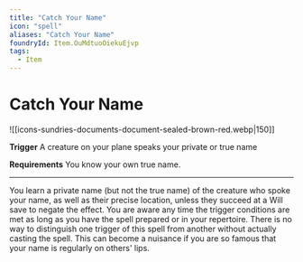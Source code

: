```yaml
---
title: "Catch Your Name"
icon: "spell"
aliases: "Catch Your Name"
foundryId: Item.OuMdtuoOiekuEjvp
tags:
  - Item
---
```


# Catch Your Name
![[icons-sundries-documents-document-sealed-brown-red.webp|150]]

**Trigger** A creature on your plane speaks your private or true name

**Requirements** You know your own true name.

* * *

You learn a private name (but not the true name) of the creature who spoke your name, as well as their precise location, unless they succeed at a Will save to negate the effect. You are aware any time the trigger conditions are met as long as you have the spell prepared or in your repertoire. There is no way to distinguish one trigger of this spell from another without actually casting the spell. This can become a nuisance if you are so famous that your name is regularly on others' lips.
